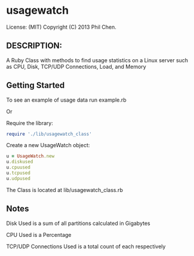 # usagewatch

License: (MIT) Copyright (C) 2013 Phil Chen.

## DESCRIPTION:

A Ruby Class with methods to find usage statistics on a Linux server such as CPU, Disk, TCP/UDP Connections, Load, and Memory

## Getting Started

To see an example of usage data run example.rb

Or

Require the library:

```ruby
require './lib/usagewatch_class'
```

Create a new UsageWatch object:

```ruby
u = UsageWatch.new
u.diskused
u.cpuused
u.tcpused
u.udpused
```

The Class is located at lib/usagewatch_class.rb

## Notes

Disk Used is a sum of all partitions calculated in Gigabytes

CPU Used is a Percentage

TCP/UDP Connections Used is a total count of each respectively
